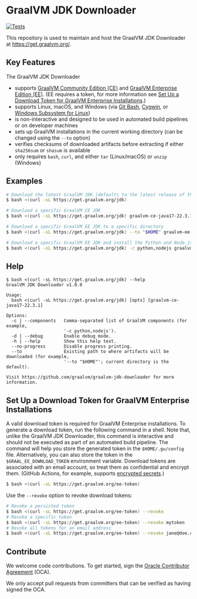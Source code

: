 # GraalVM JDK Downloader

[![Tests](https://github.com/graalvm/graalvm-jdk-downloader/actions/workflows/main.yml/badge.svg)](https://github.com/graalvm/graalvm-jdk-downloader/actions/workflows/main.yml)

This repository is used to maintain and host the GraalVM JDK Downloader at https://get.graalvm.org/.

## Key Features

The GraalVM JDK Downloader

- supports [GraalVM Community Edition (CE)][ce] and [GraalVM Enterprise Edition (EE)][ee]. (EE requires a token, for more information see [Set Up a Download Token for GraalVM Enterprise Installations](#set-up-a-download-token-for-graalvm-enterprise-installations).)
- supports Linux, macOS, and Windows (via [Git Bash][git-bash], [Cygwin][cygwin], or [Windows Subsystem for Linux][wsl])
- is non-interactive and designed to be used in automated build pipelines or on developer machines
- sets up GraalVM installations in the current working directory (can be changed using the `--to` option)
- verifies checksums of downloaded artifacts before extracting if either `sha256sum` or `shasum` is available
- only requires `bash`, `curl`, and either `tar` (Linux/macOS) or `unzip` (Windows)


## Examples

```bash
# Download the latest GraalVM JDK (defaults to the latest release of the JDK and, if a token is found, to EE)
$ bash <(curl -sL https://get.graalvm.org/jdk)

# Download a specific GraalVM CE JDK
$ bash <(curl -sL https://get.graalvm.org/jdk) graalvm-ce-java17-22.3.1

# Download a specific GraalVM EE JDK to a specific directory
$ bash <(curl -sL https://get.graalvm.org/jdk) --to "$HOME" graalvm-ee-java17-22.3.1

# Download a specific GraalVM EE JDK and install the Python and Node.js runtimes
$ bash <(curl -sL https://get.graalvm.org/jdk) -c python,nodejs graalvm-ee-java17-22.3.1
```

## Help

```
$ bash <(curl -sL https://get.graalvm.org/jdk) --help
GraalVM JDK Downloader v1.0.0

Usage:
  bash <(curl -sL https://get.graalvm.org/jdk) [opts] [graalvm-ce-java17-22.3.1]

Options:
  -c | --components   Comma-separated list of GraalVM components (for example,
                      '-c python,nodejs').
  -d | --debug        Enable debug mode.
  -h | --help         Show this help text.
  --no-progress       Disable progress printing.
  --to                Existing path to where artifacts will be downloaded (for example,
                      '--to "$HOME"'; current directory is the default).

Visit https://github.com/graalvm/graalvm-jdk-downloader for more information.
```

## Set Up a Download Token for GraalVM Enterprise Installations

A valid download token is required for GraalVM Enterprise installations.
To generate a download token, run the following command in a shell.
Note that, unlike the GraalVM JDK Downloader, this command is interactive and should not be executed as part of an automated build pipeline.
The command will help you store the generated token in the `$HOME/.gu/config` file.
Alternatively, you can also store the token in the `$GRAAL_EE_DOWNLOAD_TOKEN` environment variable.
Download tokens are associated with an email account, so treat them as confidential and encrypt them. (GitHub Actions, for example, supports [encrypted secrets][gha-secrets].)

```bash
$ bash <(curl -sL https://get.graalvm.org/ee-token)
```

Use the `--revoke` option to revoke download tokens:

```bash
# Revoke a persisted token
$ bash <(curl -sL https://get.graalvm.org/ee-token) --revoke
# Revoke a specific token
$ bash <(curl -sL https://get.graalvm.org/ee-token) --revoke mytoken
# Revoke all tokens for an email address
$ bash <(curl -sL https://get.graalvm.org/ee-token) --revoke jane@doe.com
```

## Contribute

We welcome code contributions. To get started, sign the [Oracle Contributor Agreement][oca] (OCA).

We only accept pull requests from committers that can be verified as having signed the OCA.


[ce]: https://github.com/graalvm/graalvm-ce-builds/releases
[cygwin]: https://www.cygwin.com/
[ee]: https://www.oracle.com/downloads/graalvm-downloads.html
[gha-secrets]: https://docs.github.com/en/actions/security-guides/encrypted-secrets#creating-encrypted-secrets-for-a-repository
[git-bash]: https://git-scm.com/download/win
[oca]: https://oca.opensource.oracle.com
[wsl]: https://docs.microsoft.com/en-us/windows/wsl/install
